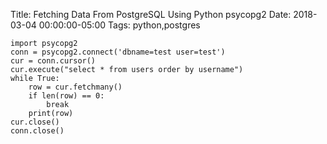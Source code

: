 Title: Fetching Data From PostgreSQL Using Python psycopg2
Date: 2018-03-04 00:00:00-05:00
Tags: python,postgres



```
import psycopg2
conn = psycopg2.connect('dbname=test user=test')
cur = conn.cursor()
cur.execute("select * from users order by username")
while True:
    row = cur.fetchmany()
    if len(row) == 0:
        break
    print(row)
cur.close()
conn.close()
```


